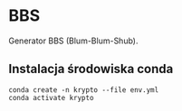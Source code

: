 # BBS

Generator BBS (Blum-Blum-Shub).

## Instalacja środowiska conda

```shell
conda create -n krypto --file env.yml
conda activate krypto
```